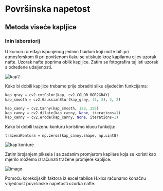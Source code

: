 # Površinska napetost

## Metoda viseće kapljice

### Inin laboratorij

U komoru uređaja ispunjenog jednim fluidom koji može biti pri atmosferskom ili pri povišenom tlaku se utiskuje kroz kapilarnu cijev uzorak nafte.
Uzorak nafte poprima oblik kapljice. Zatim se fotografira taj isti uzorak s određene udaljenosti. 

![kap2](https://user-images.githubusercontent.com/59419133/145826370-8ea89d5c-d15e-4a35-93bf-e0e5e3ebed1b.jpg)

Kako bi dobili kapljice trebamo prije obraditi sliku sljedećim funkcijama:

```python
kap_gray = cv2.cvtColor(kap, cv2.COLOR_BGR2GRAY)
kap_smooth = cv2.GaussianBlur(kap_gray, (3, 3), 2, 2)

kap_canny = cv2.Canny(kap_smooth, 128, 255)
kap_canny = cv2.dilate(kap_canny, None, iterations=1)
kap_canny = cv2.erode(kap_canny, None, iterations=1)
```

Kako bi dobili trazenu konturu koristimo iducu funkciju:

```
trazenaKontura = np.zeros(kap_canny.shape, np.uint8)
```

![kap konture](https://user-images.githubusercontent.com/59419133/145827383-e715d378-d1ae-4cba-832b-a24987e1a8ff.jpg)

Zatim brojanjem piksela i sa zadanim promjerom kapilare koja se koristi kao mjerilo možemo izračunati tražene promjere kapljice.

![image](https://user-images.githubusercontent.com/59419133/145827976-5a69da41-5b52-4e7a-bc8e-a5e65d6617b1.png)

Pomoću korekcijskih faktora iz excel tablice H.xlxs računamo konačnu vrijednost površinske napetosti uzorka nafte.

